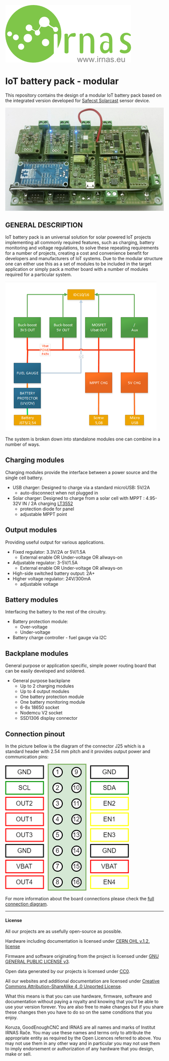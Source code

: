 ![irnas_logo](https://github.com/IRNAS/IoT-battery-pack/blob/modular/Pics/irnas_logo.png)

# IoT battery pack - modular

This repository contains the design of a modular IoT battery pack based on the integrated version developed for [Safecst Solarcast](https://github.com/IRNAS/Solarcast) sensor device.

![module_picture](/Pics/IoT_BP_board.jpg)

## GENERAL DESCRIPTION

IoT battery pack is an universal solution for solar powered IoT projects implementing all commonly required features, such as charging, battery monitoring and voltage regulations, to solve these repeating requirements for a number of projects, creating a cost and convenience benefit for developers and manufacturers of IoT systems. Due to the modular structure one can either use this as a set of modules to be included in the target application or simply pack a mother board with a number of modules required for a particular system.

![IoT modular](https://github.com/IRNAS/IoT-battery-pack/blob/modular/Pics/IoT-battery-pack-modular.png)

The system is broken down into standalone modules one can combine in a number of ways.

## Charging modules
Charging modules provide the interface between a power source and the single cell battery.

 * USB charger: Designed to charge via a standard microUSB: 5V/2A
   * auto-disconnect when not plugged in
 * Solar charger: Designed to charge from a solar cell with MPPT : 4.95-32V IN / 2A charging [LT3552](http://www.linear.com/product/LT3652)
   * protection diode for panel
   * adjustable MPPT point

## Output modules
Providing useful output for various applications.

 * Fixed regulator: 3.3V/2A or 5V/1.5A
   * External enable OR Under-voltage OR allways-on
 * Adjustable regulator: 3-5V/1.5A
   * External enable OR Under-voltage OR allways-on
 * High-side switched battery output: 2A+
 * Higher voltage regulator: 24V/300mA
   * adjustable voltage

## Battery modules
Interfacing the battery to the rest of the circuitry.

 * Battery protection module:
   * Over-voltage
   * Under-voltage
 * Battery charge controller - fuel gauge via I2C

## Backplane modules
General purpose or application specific, simple power routing board that can be easily developed and soldered.

 * General purpose backplane
   * Up to 2 charging modules
   * Up to 4 output modules
   * One battery protection module
   * One battery monitoring module
   * 6-8x 18650 socket
   * Nodemcu V2 socket
   * SSD1306 display connector

## Connection pinout

In the picture bellow is the diagram of the connector J25 which is a standard header with 2.54 mm pitch and it provides output power and communication pins:

![connection_diagram](/Pics/power_out_connection_diagram.png)

For more information about the board connections please check the [full connection diagram](/Pics/IoT_BP_connectors_pinout.pdf).

---

#### License

All our projects are as usefully open-source as possible.

Hardware including documentation is licensed under [CERN OHL v.1.2. license](http://www.ohwr.org/licenses/cern-ohl/v1.2)

Firmware and software originating from the project is licensed under [GNU GENERAL PUBLIC LICENSE v3](http://www.gnu.org/licenses/gpl-3.0.en.html).

Open data generated by our projects is licensed under [CC0](https://creativecommons.org/publicdomain/zero/1.0/legalcode).

All our websites and additional documentation are licensed under [Creative Commons Attribution-ShareAlike 4 .0 Unported License](https://creativecommons.org/licenses/by-sa/4.0/legalcode).

What this means is that you can use hardware, firmware, software and documentation without paying a royalty and knowing that you'll be able to use your version forever. You are also free to make changes but if you share these changes then you have to do so on the same conditions that you enjoy.

Koruza, GoodEnoughCNC and IRNAS are all names and marks of Institut IRNAS Rače. 
You may use these names and terms only to attribute the appropriate entity as required by the Open Licences referred to above. You may not use them in any other way and in particular you may not use them to imply endorsement or authorization of any hardware that you design, make or sell.
